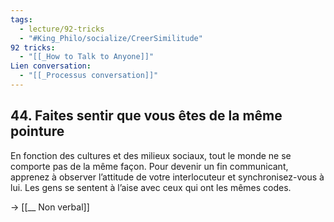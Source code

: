 ```yaml
---
tags:
  - lecture/92-tricks
  - "#King_Philo/socialize/CreerSimilitude"
92 tricks:
  - "[[_How to Talk to Anyone]]"
Lien conversation:
  - "[[_Processus conversation]]"
---
```



## 44. Faites sentir que vous êtes de la même pointure

En fonction des cultures et des milieux sociaux, tout le monde ne se comporte pas de la même façon. Pour devenir un fin communicant, apprenez à observer l’attitude de votre interlocuteur et synchronisez-vous à lui. Les gens se sentent à l’aise avec ceux qui ont les mêmes codes.

-> [[__ Non verbal]]